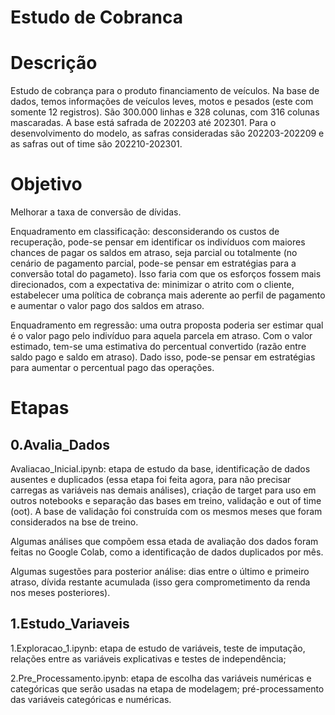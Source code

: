 # Estudo de Cobranca

# Descrição

Estudo de cobrança para o produto financiamento de veículos. Na base de dados, temos informações de veículos leves, motos e pesados (este com somente 12 registros). São 300.000 linhas e 328 colunas, com 316 colunas mascaradas. A base está safrada de 202203 até 202301. Para o desenvolvimento do modelo, as safras consideradas são 202203-202209 e as safras out of time são 202210-202301.

# Objetivo 

Melhorar a taxa de conversão de dívidas. 

Enquadramento em classificação: desconsiderando os custos de recuperação, pode-se pensar em identificar os indivíduos com maiores chances de pagar os saldos em atraso, seja parcial ou totalmente (no cenário de pagamento parcial, pode-se pensar em estratégias para a conversão total do pagameto). Isso faria com que os esforços fossem mais direcionados, com a expectativa de: minimizar o atrito com o cliente, estabelecer uma política de cobrança mais aderente ao perfil de pagamento e aumentar o valor pago dos saldos em atraso.

Enquadramento em regressão: uma outra proposta poderia ser estimar qual é o valor pago pelo indivíduo para aquela parcela em atraso. Com o valor estimado, tem-se uma estimativa do percentual convertido (razão entre saldo pago e saldo em atraso). Dado isso, pode-se pensar em estratégias para aumentar o percentual pago das operações.

# Etapas

## 0.Avalia_Dados

Avaliacao_Inicial.ipynb: etapa de estudo da base, identificação de dados ausentes e duplicados (essa etapa foi feita agora, para não precisar carregas as variáveis nas demais análises), criação de target para uso em outros notebooks e separação das bases em treino, validação e out of time (oot). A base de validação foi construída com os mesmos meses que foram considerados na bse de treino.

Algumas análises que compõem essa etada de avaliação dos dados foram feitas no Google Colab, como a identificação de dados duplicados por mês.

Algumas sugestões para posterior análise: dias entre o último e primeiro atraso, dívida restante acumulada (isso gera comprometimento da renda nos meses posteriores).

## 1.Estudo_Variaveis

1.Exploracao_1.ipynb: etapa de estudo de variáveis, teste de imputação, relações entre as variáveis explicativas e testes de independência;

2.Pre_Processamento.ipynb: etapa de escolha das variáveis numéricas e categóricas que serão usadas na etapa de modelagem; pré-processamento das variáveis categóricas e numéricas.